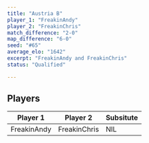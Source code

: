 ```yaml
---
title: "Austria B"
player_1: "FreakinAndy"
player_2: "FreakinChris"
match_difference: "2-0"
map_difference: "6-0"
seed: "#65"
average_elo: "1642"
excerpt: "FreakinAndy and FreakinChris"
status: "Qualified"

---
```

## Players

| Player 1 | Player 2 | Subsitute |
| -- | -- | -- |
| FreakinAndy | FreakinChris | NIL |
